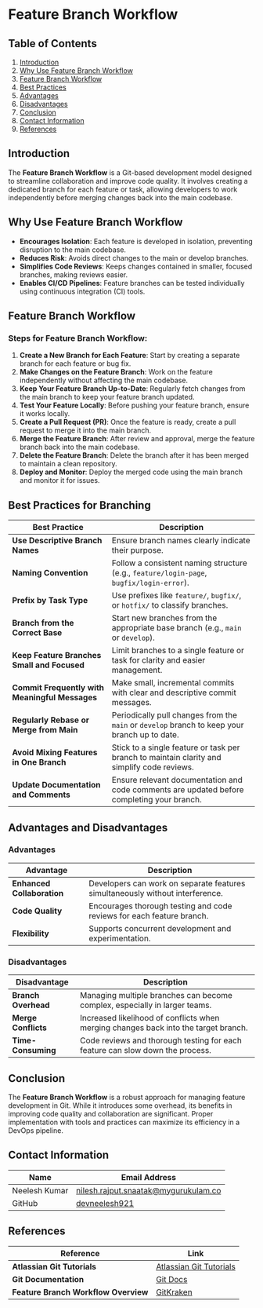 # Feature Branch Workflow

## Table of Contents
1. [Introduction](#introduction)
2. [Why Use Feature Branch Workflow](#why-use-feature-branch-workflow)
3. [Feature Branch Workflow](#feature-branch-workflow)
4. [Best Practices](#best-practices)
5. [Advantages](#advantages)
6. [Disadvantages](#disadvantages)
7. [Conclusion](#conclusion)
8. [Contact Information](#contact-information)
9. [References](#references)

## Introduction
The **Feature Branch Workflow** is a Git-based development model designed to streamline collaboration and improve code quality. It involves creating a dedicated branch for each feature or task, allowing developers to work independently before merging changes back into the main codebase.

## Why Use Feature Branch Workflow
- **Encourages Isolation**: Each feature is developed in isolation, preventing disruption to the main codebase.
- **Reduces Risk**: Avoids direct changes to the main or develop branches.
- **Simplifies Code Reviews**: Keeps changes contained in smaller, focused branches, making reviews easier.
- **Enables CI/CD Pipelines**: Feature branches can be tested individually using continuous integration (CI) tools.

## Feature Branch Workflow



### Steps for Feature Branch Workflow:
1. **Create a New Branch for Each Feature**: Start by creating a separate branch for each feature or bug fix.
2. **Make Changes on the Feature Branch**: Work on the feature independently without affecting the main codebase.
3. **Keep Your Feature Branch Up-to-Date**: Regularly fetch changes from the main branch to keep your feature branch updated.
4. **Test Your Feature Locally**: Before pushing your feature branch, ensure it works locally.
5. **Create a Pull Request (PR)**: Once the feature is ready, create a pull request to merge it into the main branch.
6. **Merge the Feature Branch**: After review and approval, merge the feature branch back into the main codebase.
7. **Delete the Feature Branch**: Delete the branch after it has been merged to maintain a clean repository.
8. **Deploy and Monitor**: Deploy the merged code using the main branch and monitor it for issues.

## Best Practices for Branching

| Best Practice | Description |
| ------------- | ----------- |
| **Use Descriptive Branch Names** | Ensure branch names clearly indicate their purpose. |
| **Naming Convention** | Follow a consistent naming structure (e.g., `feature/login-page`, `bugfix/login-error`). |
| **Prefix by Task Type** | Use prefixes like `feature/`, `bugfix/`, or `hotfix/` to classify branches. |
| **Branch from the Correct Base** | Start new branches from the appropriate base branch (e.g., `main` or `develop`). |
| **Keep Feature Branches Small and Focused** | Limit branches to a single feature or task for clarity and easier management. |
| **Commit Frequently with Meaningful Messages** | Make small, incremental commits with clear and descriptive commit messages. |
| **Regularly Rebase or Merge from Main** | Periodically pull changes from the `main` or `develop` branch to keep your branch up to date. |
| **Avoid Mixing Features in One Branch** | Stick to a single feature or task per branch to maintain clarity and simplify code reviews. |
| **Update Documentation and Comments** | Ensure relevant documentation and code comments are updated before completing your branch. |

## Advantages and Disadvantages

### Advantages
| Advantage | Description |
| --------- | ----------- |
| **Enhanced Collaboration** | Developers can work on separate features simultaneously without interference. |
| **Code Quality** | Encourages thorough testing and code reviews for each feature branch. |
| **Flexibility** | Supports concurrent development and experimentation. |

### Disadvantages
| Disadvantage | Description |
| ------------ | ----------- |
| **Branch Overhead** | Managing multiple branches can become complex, especially in larger teams. |
| **Merge Conflicts** | Increased likelihood of conflicts when merging changes back into the target branch. |
| **Time-Consuming** | Code reviews and thorough testing for each feature can slow down the process. |

## Conclusion
The **Feature Branch Workflow** is a robust approach for managing feature development in Git. While it introduces some overhead, its benefits in improving code quality and collaboration are significant. Proper implementation with tools and practices can maximize its efficiency in a DevOps pipeline.

## Contact Information

| Name          | Email Address                                 |
| ------------- | --------------------------------------------- |
| Neelesh Kumar | [nilesh.rajput.snaatak@mygurukulam.co](mailto:nilesh.rajput.snaatak@mygurukulam.co) |
| GitHub        | [devneelesh921](https://github.com/devneelesh921) |

## References

| Reference                        | Link                                                        |
| --------------------------------- | ----------------------------------------------------------- |
| **Atlassian Git Tutorials**       | [Atlassian Git Tutorials](https://www.atlassian.com/git/tutorials) |
| **Git Documentation**             | [Git Docs](https://git-scm.com/doc)                          |
| **Feature Branch Workflow Overview** | [GitKraken](https://www.gitkraken.com/git-branching-strategy) |
